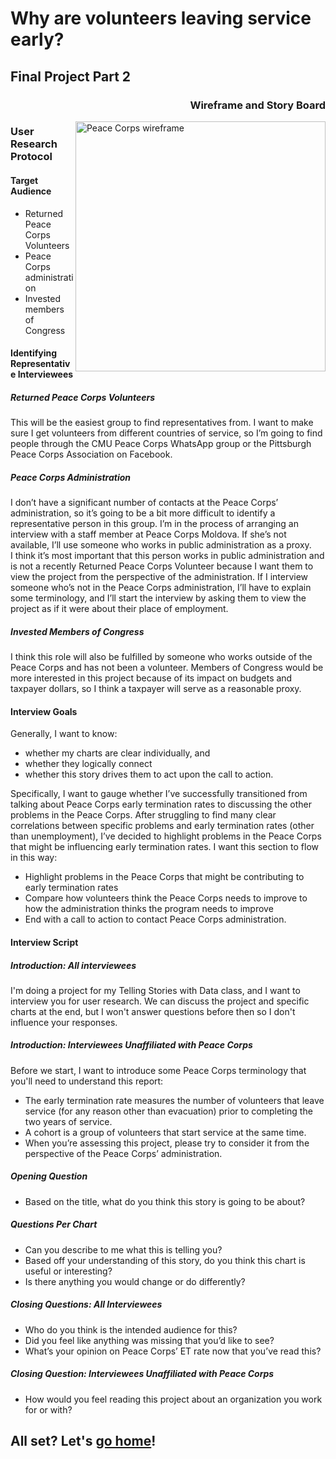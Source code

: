 
<h1> Why are volunteers leaving service early? </h1>
<h2> Final Project Part 2 </h2>

<h3  width="400" align="right"> Wireframe and Story Board </h3>
<img width="400" align="right" alt="Peace Corps wireframe" src= "https://user-images.githubusercontent.com/62813574/110637340-4ac02900-817b-11eb-8e46-6c33da7f343c.png">

<h3> User Research Protocol </h3>
<h4> Target Audience </h4> 
<ul>
  <li> Returned Peace Corps Volunteers </li>
  <li> Peace Corps administration </li>
  <li> Invested members of Congress </li>
  </ul>
<h4> Identifying Representative Interviewees </h4>
<h5> Returned Peace Corps Volunteers </h5>
<p> This will be the easiest group to find representatives from. I want to make sure I get volunteers from different countries of service, so I’m going to find people through the CMU Peace Corps WhatsApp group or the Pittsburgh Peace Corps Association on Facebook. </p>

<h5> Peace Corps Administration </h5>
<p> I don’t have a significant number of contacts at the Peace Corps’ administration, so it’s going to be a bit more difficult to identify a representative person in this group. I’m in the process of arranging an interview with a staff member at Peace Corps Moldova. If she’s not available, I’ll use someone who works in public administration as a proxy.
  <br> 
  I think it’s most important that this person works in public administration and is not a recently Returned Peace Corps Volunteer because I want them to view the project from the perspective of the administration. If I interview someone who’s not in the Peace Corps administration, I’ll have to explain some terminology, and I’ll start the interview by asking them to view the project as if it were about their place of employment.
        </p>
<h5> Invested Members of Congress </h5>    
<p> I think this role will also be fulfilled by someone who works outside of the Peace Corps and has not been a volunteer. Members of Congress would be more interested in this project because of its impact on budgets and taxpayer dollars, so I think a taxpayer will serve as a reasonable proxy. </p>
<h4> Interview Goals </h4>
<p> Generally, I want to know:
  <ul> 
    <li> whether my charts are clear individually, and </li>
    <li> whether they logically connect </li>
    <li> whether this story drives them to act upon the call to action. </li>
    </ul>
Specifically, I want to gauge whether I’ve successfully transitioned from talking about Peace Corps early termination rates to discussing the other problems in the Peace Corps. After struggling to find many clear correlations between specific problems and early termination rates (other than unemployment), I’ve decided to highlight problems in the Peace Corps that might be influencing early termination rates. I want this section to flow in this way:
<ul>
  <li> Highlight problems in the Peace Corps that might be contributing to early termination rates </li>
  <li> Compare how volunteers think the Peace Corps needs to improve to how the administration thinks the program needs to improve </li>
  <li> End with a call to action to contact Peace Corps administration. </li>
  </ul>
    </p>
<h4> Interview Script</h4>
<h5> Introduction: All interviewees</h5>
  <p> I'm doing a project for my Telling Stories with Data class, and I want to interview you for user research. We can discuss the project and specific charts at the end, but I won't answer questions before then so I don't influence your responses. </p>
<h5> Introduction: Interviewees Unaffiliated with Peace Corps </h5>
<p> Before we start, I want to introduce some Peace Corps terminology that you'll need to understand this report:
  <ul> 
    <li> The early termination rate measures the number of volunteers that leave service (for any reason other than evacuation) prior to completing the two years of service. </li>
    <li> A cohort is a group of volunteers that start service at the same time. </li>
    <li> When you’re assessing this project, please try to consider it from the perspective of the Peace Corps’ administration.</li>
</ul>
<h5> Opening Question </h5>
<ul> 
  <li> Based on the title, what do you think this story is going to be about? </li>
  </ul>
<h5> Questions Per Chart </h5>
<ul>
  <li> Can you describe to me what this is telling you? </li>
  <li> Based off your understanding of this story, do you think this chart is useful or interesting? </li>
  <li> Is there anything you would change or do differently? </li>
</ul>
<h5> Closing Questions: All Interviewees </h5>
<ul> 
  <li> Who do you think is the intended audience for this? </li>
  <li> Did you feel like anything was missing that you’d like to see? </li>
  <li> What’s your opinion on Peace Corps’ ET rate now that you’ve read this? </li>
</ul>
<h5> Closing Question: Interviewees Unaffiliated with Peace Corps </h5>
<ul> 
  <li> How would you feel reading this project about an organization you work for or with? </li>
  </ul>
  
<h2> All set? Let's <a href= "/portfolio">go home</a>! </h2>
